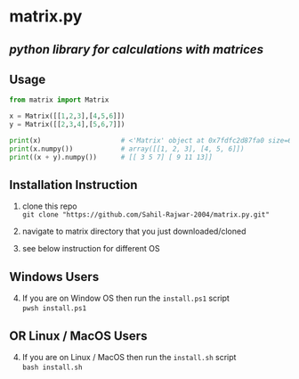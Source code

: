 # matrix.py

## ***python library for calculations with matrices***

## Usage
```python
from matrix import Matrix

x = Matrix([[1,2,3],[4,5,6]])
y = Matrix([[2,3,4],[5,6,7]])

print(x)                    # <'Matrix' object at 0x7fdfc2d87fa0 size=6 shape=(2, 3)>
print(x.numpy())            # array([[1, 2, 3], [4, 5, 6]])
print((x + y).numpy())      # [[ 3 5 7] [ 9 11 13]]
```


## Installation Instruction

1. clone this repo  
       ```
       git clone "https://github.com/Sahil-Rajwar-2004/matrix.py.git"
       ```

2. navigate to matrix directory that you just downloaded/cloned

3. see below instruction for different OS

## Windows Users

4. If you are on Window OS then run the `install.ps1` script  
       ```
       pwsh install.ps1
       ```

## OR Linux / MacOS Users

4. If you are on Linux / MacOS then run the `install.sh` script  
       ```
       bash install.sh
       ```
